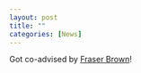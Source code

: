 ```yaml
---
layout: post
title: ""
categories: [News]
---
```

Got co-advised by <a href="https://web.stanford.edu/~mlfbrown/" target="_blank">Fraser Brown</a>!

